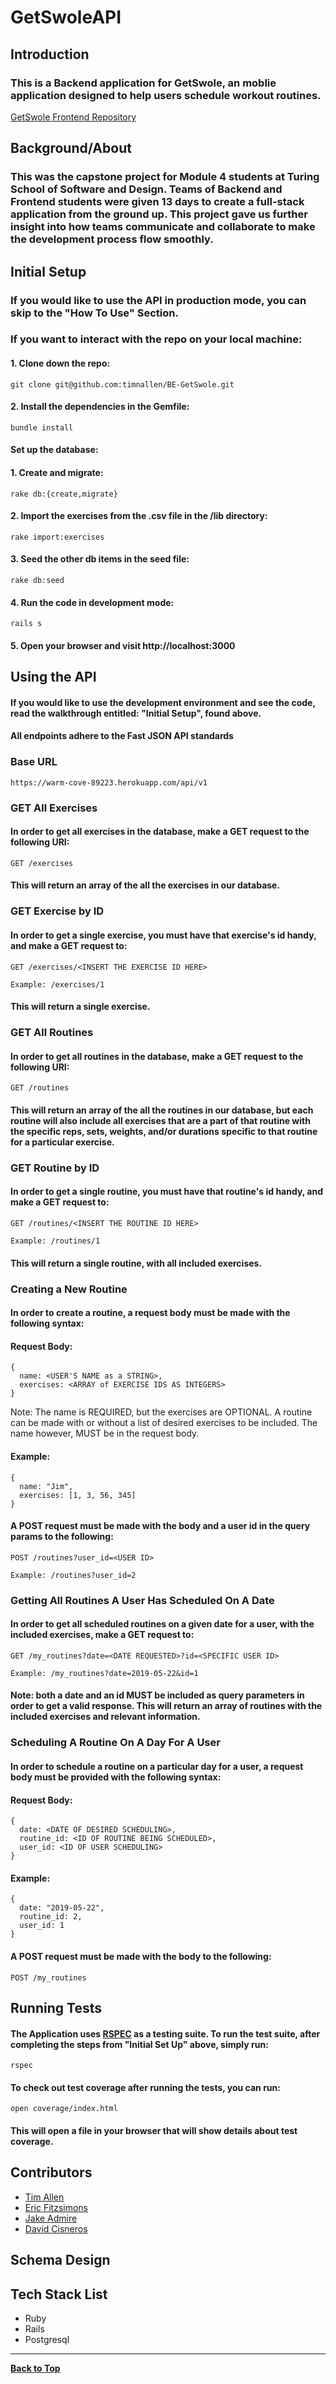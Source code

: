 # GetSwoleAPI

## Introduction

### This is a Backend application for GetSwole, an moblie application designed to help users schedule workout routines.
[GetSwole Frontend Repository](https://github.com/JakeAdmire/JA-DC-EF-TA--GetSwole.git) 

## Background/About
### This was the capstone project for Module 4 students at Turing School of Software and Design.  Teams of Backend and Frontend students were given 13 days to create a full-stack application from the ground up.  This project gave us further insight into how teams communicate and collaborate to make the development process flow smoothly.  

## Initial Setup

### If you would like to use the API in production mode, you can skip to the "How To Use" Section.

### If you want to interact with the repo on your local machine:
#### 1. Clone down the repo:
```
git clone git@github.com:timnallen/BE-GetSwole.git
```
#### 2. Install the dependencies in the Gemfile:

```
bundle install
```

#### Set up the database:

#### 1. Create and migrate:

```
rake db:{create,migrate}
```

#### 2. Import the exercises from the .csv file in the /lib directory:

```
rake import:exercises
```

#### 3. Seed the other db items in the seed file:

```
rake db:seed
```

#### 4. Run the code in development mode:

```
rails s
```

#### 5. Open your browser and visit http://localhost:3000

## Using the API

#### If you would like to use the development environment and see the code, read the walkthrough entitled: "Initial Setup", found above.

#### All endpoints adhere to the Fast JSON API standards

### Base URL 

```https://warm-cove-89223.herokuapp.com/api/v1```

### GET All Exercises

#### In order to get all exercises in the database, make a GET request to the following URI:

```
GET /exercises
```

#### This will return an array of the all the exercises in our database.


### GET Exercise by ID

#### In order to get a single exercise, you must have that exercise's id handy, and make a GET request to:


```
GET /exercises/<INSERT THE EXERCISE ID HERE>
```
```
Example: /exercises/1
```

#### This will return a single exercise.

### GET All Routines

#### In order to get all routines in the database, make a GET request to the following URI:

```
GET /routines
```

#### This will return an array of the all the routines in our database, but each routine will also include all exercises that are a part of that routine with the specific reps, sets, weights, and/or durations specific to that routine for a particular exercise.

### GET Routine by ID

#### In order to get a single routine, you must have that routine's id handy, and make a GET request to:

```
GET /routines/<INSERT THE ROUTINE ID HERE>
```
```
Example: /routines/1
```

#### This will return a single routine, with all included exercises.

### Creating a New Routine

#### In order to create a routine, a request body must be made with the following syntax:

#### Request Body:
```
{
  name: <USER'S NAME as a STRING>,
  exercises: <ARRAY of EXERCISE IDS AS INTEGERS>
}
```
Note: The name is REQUIRED, but the exercises are OPTIONAL. A routine can be made with or without a list of desired exercises to be included. The name however, MUST be in the request body.

#### Example:
```
{
  name: "Jim",
  exercises: [1, 3, 56, 345]
}
```

#### A POST request must be made with the body and a user id in the query params to the following:

```
POST /routines?user_id=<USER ID>
```
```
Example: /routines?user_id=2
```

### Getting All Routines A User Has Scheduled On A Date

#### In order to get all scheduled routines on a given date for a user, with the included exercises, make a GET request to:

```
GET /my_routines?date=<DATE REQUESTED>?id=<SPECIFIC USER ID>
```
```
Example: /my_routines?date=2019-05-22&id=1
```

#### Note: both a date and an id MUST be included as query parameters in order to get a valid response. This will return an array of routines with the included exercises and relevant information.

### Scheduling A Routine On A Day For A User

#### In order to schedule a routine on a particular day for a user, a request body must be provided with the following syntax:


#### Request Body:
```
{
  date: <DATE OF DESIRED SCHEDULING>,
  routine_id: <ID OF ROUTINE BEING SCHEDULED>,
  user_id: <ID OF USER SCHEDULING>
}
```

#### Example:
```
{
  date: "2019-05-22",
  routine_id: 2,
  user_id: 1
}
```

#### A POST request must be made with the body to the following:

```
POST /my_routines
```

## Running Tests

#### The Application uses [RSPEC](https://rspec.info/) as a testing suite. To run the test suite, after completing the steps from "Initial Set Up" above, simply run:

```
rspec
```

#### To check out test coverage after running the tests, you can run:

```
open coverage/index.html
```

#### This will open a file in your browser that will show details about test coverage.

## Contributors
- [Tim Allen](https://github.com/timnallen)
- [Eric Fitzsimons](https://github.com/ericfitzsimons451)
- [Jake Admire](https://github.com/JakeAdmire)
- [David Cisneros](https://github.com/developingdavid)

## Schema Design

## Tech Stack List
- Ruby
- Rails
- Postgresql
---
**[Back to Top](https://github.com/timnallen/BE-GetSwole/blob/master/README.md)**
